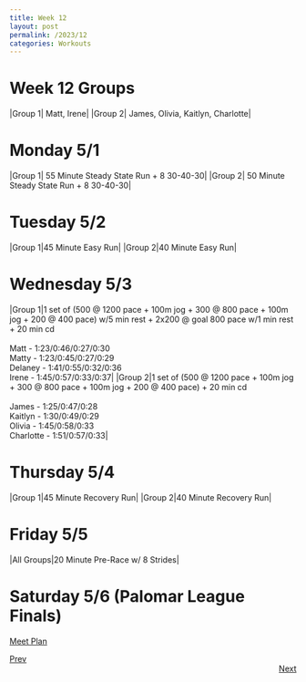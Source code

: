 ```yaml
---
title: Week 12
layout: post
permalink: /2023/12
categories: Workouts
---
```



# Week 12 Groups

|Group 1| Matt, Irene|
|Group 2| James, Olivia, Kaitlyn, Charlotte|

# Monday 5/1

|Group 1| 55 Minute Steady State Run + 8 30-40-30|
|Group 2| 50 Minute Steady State Run + 8 30-40-30|

# Tuesday 5/2

|Group 1|45 Minute Easy Run|
|Group 2|40 Minute Easy Run| 

# Wednesday 5/3 

|Group 1|1 set of (500 @ 1200 pace + 100m jog + 300 @ 800 pace + 100m jog + 200 @ 400 pace) w/5 min rest + 2x200 @ goal 800 pace w/1 min rest + 20 min cd <br><br> Matt - 1:23/0:46/0:27/0:30 <br> Matty - 1:23/0:45/0:27/0:29 <br> Delaney - 1:41/0:55/0:32/0:36 <br> Irene - 1:45/0:57/0:33/0:37| 
|Group 2|1 set of (500 @ 1200 pace + 100m jog + 300 @ 800 pace + 100m jog + 200 @ 400 pace) + 20 min cd <br><br> James - 1:25/0:47/0:28 <br> Kaitlyn - 1:30/0:49/0:29 <br> Olivia - 1:45/0:58/0:33 <br> Charlotte - 1:51/0:57/0:33|

# Thursday 5/4

|Group 1|45 Minute Recovery Run|
|Group 2|40 Minute Recovery Run| 

# Friday 5/5 

|All Groups|20 Minute Pre-Race w/ 8 Strides|

# Saturday 5/6 (Palomar League Finals)

[Meet Plan]({{site.baseurl}}/2023/PLF)


<div style="text-align: left"> <a href="{{site.baseurl}}/2023/11">Prev</a></div> 
<div style="text-align: right"> <a href="{{site.baseurl}}/2023/13">Next</a></div>